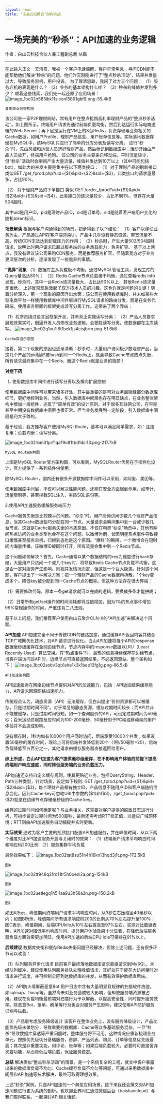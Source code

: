 ```yaml
---
layout: news
title: “乐高式松耦合”架构实战 
---
```



# 一场完美的“秒杀”：API加速的业务逻辑

作者：白山云科技合伙人兼工程副总裁 丛磊

---

在此输入正文一天清晨，我被一个客户电话惊醒，客户异常焦急，寻问CDN能不能帮助他们解决“秒杀”的问题，他们昨天刚刚进行了“整点秒杀活动”，结果并发量过大，导致服务宕机，用户投诉。
为了理清思路，我问了对方三个问题：
（1）服务宕机的表现是什么？
（2）业务的基本架构什么样？
（3）秒杀的峰值并发到多少？
顺着这些线索，我们先一起还原了应用场景：
![image_1bc02o585ibk11slcon15891gbf9.png-55.4kB][1]

    某电商业务架构图
  该公司是一家P2P理财网站，常有用户在整点抢购高利率理财产品的“整点秒杀活动”。如上图所示，终端用户请求先通过前端负载均衡，然后到达运行实际电商逻辑的Web Server；再下层是运行在VM上的8台Redis，负责存储与业务相关的Cache数据，如用户Profile、理财产品信息、用户账单信息等。实际落地数据存储在MySQL中，该MySQL只进行了简单的分库分表及读写分离。
进行“秒杀”时，先由风控和运营人员选好理财产品，然后标记到数据库中；活动开始由产品人员放开，终端用户抢购。
该公司的业务主要来自移动端，平时流量较少，但“秒杀”活动时会瞬间产生大量流量，峰值并发达到10万以上（其中可能包括bot），如此大的并发主要是集中在以下两类接口：
（1）对于理财产品的刷新接口
类似GET /get_fprod.php?uid={$1}&pid={$2}&sid={$3}，此类接口的请求量最多，占比90%。
 
（2） 对于理财产品的下单接口
类似 GET /order_fprod?uid={$1}&pid={$2}&oid={$3}&sid={$4}，此类接口的请求量较少，占比不到1%，但存在大量504超时。

其中uid是用户ID，pid是理财产品ID，oid是订单号，sid是随着客户端用户变化的随机token标识。

**场景解读**
根据与客户沟通得到的场景，初步得到了以下结论：
（1）客户以移动业务为主，产品通过API在客户端渲染UI，产品中几乎没有静态资源，带宽流量不高，传统CDN无法达到卸载压力的作用；
（2）秒杀时，产生大量502/504超时请求，说明此时用户请求已超过服务端的业务承载能力，急需扩容。
基于以上两点，我没有建议该公司采购CDN服务，而是推荐服务扩容，但随着我方对于业务更深层次的分析，逐渐发现了一些诡异的事情。

**“诡异”现象**
（1）数据库主从负载极不均衡，通过MySQL管理工具，发现主库的Query量高达80%；
（2）Redis Cache节点负载极不均衡，通过查看redis info发现，秒杀时，其中一台Redis请求量极大，占比达90%以上，其他Redis请求量却很低。
上述反常现象激起了双方技术人员的兴趣，这也许就是问题的关键！随着分析深入，第一个现象的原因浮出水面：该公司在使用数据库时，并未如某些大型电商平台一样使用数据库中间件层进行MySQL请求的路由分发，而是在业务代码端，使用语言层面的框架完成读写分离工作。这带来了两个弊端：

（1）程序员绕过语言层框架开发，并未真正实施读写分离；
（2）产品人员要求展现效果实时，倒逼开发人员修改业务逻辑，会牺牲读写分离，使数据都在主库读写。
![image_1bc02q1ou1l8t1bek1js4cisjbrm.png-51.6kB][2]


    Cache穿透示意图
接着，第二个现象的原因也逐渐清晰：秒杀时，大量用户访问极少数理财产品，当这几个产品的pid恰好被hash到同一个Redis上，就会导致Cache节点热点失衡，所有请求最终集中在一个Redis，而这个Redis就是业务的瓶颈！

**对症下药**
1. 使用数据库中间件进行读写分离以及横向扩展控制

使用数据库中间件可以带来诸多好处，其中最重要的是可对业务层隐藏部分数据库细节，更好地控制业务。当然，引入数据库中间层也存在明显缺点，在业务整体架构中增加一层组件，违反了“简单有效”的设计原则。对于很多互联网公司，在早期甚至中期没有数据库中间层也很正常。但当业务发展到一定阶段，引入数据库中间层是利大于弊的。

基于经验，我方推荐客户使用MySQLRoute，基本可以满足简单需求，如：连接复用；负载均衡；读写分离。

![image_1bc02rbm31prf1qaf1hdf1tbd1dci13.png-217.7kB][3]


    MySQL Route架构图
上图是MySQL Router官方架构图，可以看到，MySQLRouter优势在于插件化设计，官方提供了一系列插件供使用。

除MySQL Router，国内还有很多开源数据库中间件可以采用，如阿里、美团等。

使用数据库中间层，不仅可以解决性能问题，还能在安全方面起到作用，如审计、流量限制等，甚至拦截SQL注入、劣质SQL语句等。

2.使用API加速服务缓解服务端压力

Cache服务失衡是比较棘手的问题。“秒杀”时，用户高频访问少数几个理财产品信息，当其Cache数据恰巧分配在同一节点，大量请求会瞬间集中到一台或少数几台节点，这就是Cache服务失衡的本质原因。不仅在电商“秒杀”场景中，其他有瞬间热点访问的业务类型也会存在这个问题。以微博为例，曾因明星热点事件导致接口缓慢甚至服务宕机，归根到底也是这个原因。“爆料”的瞬间，一个微博会在短时间内海量传播，该微博ID被同时打开，所有流量会集中到一个Redis节点。

这个问题如何解决？首先，Cache通常以某个数据结构的key为维度进行hash存储，大量用户只访问一个或几个key时，将导致Redis Cache节点负载不均衡，这是否一定对服务产生影响，则视并发情况而定，但这是一个巨大隐患。针对这个问题，客户提出了一种解决方案：把一个理财产品的Cache数据再拆散，1个key变成多个，降低key被分配到同一Cache节点的概率。但这种方法存在很大弊端：

（1）需要修改代码，原本一条get请求就可以完成的逻辑，要换成多条才能拼成；

（2）日常所有get/set操作的时间消耗都将成倍增加，因为1%的热点事件增加99%常规操作的时间，严重违背二八法则。

基于以上问题，我们推荐客户使用白山云聚合CLN-X的“API加速”来解决这个问题。

**API加速**
API加速完全不同于传统CDN的链路加速，通过缓存API返回内容并结合TCP广域网优化技术，对API请求进行优化。白山API加速将每个API的response数据毫秒级缓存在全网边缘节点，节点内存中的response数据以LRU（Least Recently Used）算法交换。在“热点事件”时，最热的信息持续保存在边缘节点，当客户端访问该API时，边缘节点可直接返回结果，不必返回源站。整个架构如下：
![image_1bc02sobv3qb1ehe1k3k1bep13fg1g.png-66.5kB][4]


    API加速架构图
API加速服务在网络边缘节点提供对API的加速能力，包括：API返回结果缓存能力、API请求回源网络加速能力。

传统观点认为，动态资源（API）无法缓存，但白山提出“任何资源都可以被缓存，只是过期时间不同”。对于常见的静态资源，缓存过期时间较长；而API并非不能被缓存，只是过期时间很短。如一个查询股价的API，可设定过期时间为50毫秒；百米运动员起跑反应时间为100-200毫秒，50毫秒对于PC端或移动端的用户体验并不会造成影响。

没有缓存时，1秒内如有10000个用户同时访问，后端承受10000个并发；如果设置50毫秒的缓存时间，理论上可将后端并发降低到20个（1秒/50毫秒=20），后端负载降低至五百分之一，其他请求由缓存服务器直接返回给用户。

**综上所述，白山API加速为客户提供毫秒级缓存，在不影响用户体验的前提下提高终端用户响应速度，同时降低服务端的业务负载压力。**

API加速还支持自定义缓存规则，使其更贴近业务，包括QueryString、Header、Path三种类型，针对场景，设定如下规则:
GET /get_fprod.php?uid={$1}&pid={$2}&sid={$3}，每个理财产品都有独立ID，产品信息不随用户ID和客户端随机信息变化，因此Cache key可忽略URI中参数的{$1}和{$3}，/get_fprod.php?pid={$2}就是在边缘节点存储毫秒级的Cache key。

缓存的过期时间如何确定呢？与业务相关，这需要对客户提供的脱敏日志进行分析，可初步设定过期时间为500毫秒，最后还需考虑RTT修正值，以适应广域网环境；RTT则由API加速服务自动捕捉并实时更新。

**实际效果**
通过为客户主要的瓶颈接口配置API加速服务，并在峰值时间，从以下两个维度对比API加速服务开启与关闭时的效果：
（1）终端用户请求平均响应时间和响应码200比例
（2）服务集群平均负载

最终效果如下：
![image_1bc02tat8su51n4h16kn13hqd3j1t.png-172.5kB][5]


    图A
![image_1bc02tt948q21rd11tr5h0oeni2a.png-154kB][6]


    图B
![image_1bc02uetlegq1h5l1aa9u3h58a2n.png-150.2kB][7]


    图C
如图A所示，峰值期间终端用户请求平均响应时间，从3秒左右压缩至40毫秒以内；如图B所示，峰值期间所有请求响应码200的比例从70%左右提升至100%；图C表示，峰值期间，后端CPUIdle从10%左右提高至97%左右。实测对比数据表明，API加速对降低平均响应时间、提升用户体验效果十分显著，在降低后端服务器负载方面效果更加明显，使用API加速的后端CPU Idle可保持在91%以上。

**后续建议**
数据库失衡和缓存Redis失衡问题已经解决，但除上述问题，还有很多环节可以改善：

（1）队列服务异步化请求
目前客户最终落地数据库请求直接请求到MySQL，未经队列缓冲，建议使用队列服务排队处理峰值请求，其好处在于能在大访问量时对请求进行调度，并可控制实际到达数据库的并发，从而有效保护数据库后端。

（2）API防火墙屏蔽恶意Bot
用户日志中含有大量明显且规律的扫描软件痕迹，如sqlmap、fimap等，虽然尚未对业务造成较大影响，但却使服务端资源被占用。建议在负载均衡最前端对扫描行为予以屏蔽，以提高安全性，同时提升服务效率。除恶意Bot，抢单、刷单等行为也会对服务产生影响，建议使用API防护服务识别与拦截。

（3）产品层考虑服务降级设计
该客户在整体业务上，没有服务降级设计，产品功能优先级未做划分，导致重要的数据库、Cache等众多基础服务混杂。一旦“秒杀”导致数据库穿透等严重问题时，整体服务将不可用。这种情况应重新梳理业务单元，按照优先级切分基础服务，首屏、产品列表、购买、订单等信息优先级最高；其次是非重要功能，如评论、账单等；如果后端负载较大，必要时可直接舍弃次要功能，从而降低后端负载，保证服务稳定。

**总结**
解决类似“整点秒杀活动”的情景，是一个系统复杂的工程，就文中客户暴露出来的数据库负载不均匀、Cache缓存负载不均匀等问题，可通过采用数据库中间层和API加速等技术解决，最终可取得理想效果。

上述“秒杀”案例，只是API加速的一个典型应用场景，接下来我还会撰文对API加速问题进行更为系统的剖析。也欢迎业界同仁通过微信后台（baishancloud）与我们取得联系，一起探讨API相关话题。


  [1]: http://static.zybuluo.com/bsc-jane/3vrsuggszdr3gorozcmnkh05/image_1bc02o585ibk11slcon15891gbf9.png
  [2]: http://static.zybuluo.com/bsc-jane/3mibrh3b69m18wx0yc8bp1rw/image_1bc02q1ou1l8t1bek1js4cisjbrm.png
  [3]: http://static.zybuluo.com/bsc-jane/pqg60zlw2m9c9rhdfobn27l5/image_1bc02rbm31prf1qaf1hdf1tbd1dci13.png
  [4]: http://static.zybuluo.com/bsc-jane/eioaphn0317roem8x34agxei/image_1bc02sobv3qb1ehe1k3k1bep13fg1g.png
  [5]: http://static.zybuluo.com/bsc-jane/undm8beko0vhh9w1w4a3ikmd/image_1bc02tat8su51n4h16kn13hqd3j1t.png
  [6]: http://static.zybuluo.com/bsc-jane/znoyp8l7edgptjv87r7hjybz/image_1bc02tt948q21rd11tr5h0oeni2a.png
  [7]: http://static.zybuluo.com/bsc-jane/t9nfeqgj9419l9xy3w43odfv/image_1bc02uetlegq1h5l1aa9u3h58a2n.png
